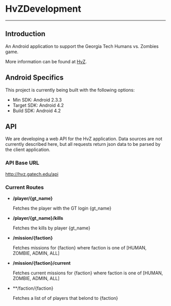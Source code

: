 HvZDevelopment
==============
- - -

Introduction
------------
An Android application to support the Georgia Tech Humans vs. Zombies game.

More information can be found at [HvZ](https://hvz.gatech.edu).

Android Specifics
-------------
This project is currently being built with the following options:

* Min SDK: Android 2.3.3
* Target SDK: Android 4.2
* Build SDK: Android 4.2

API
-------------
We are developing a web API for the HvZ application.
Data sources are not currently described here, but all requests return json data to be
parsed by the client application.

### API Base URL ###
http://hvz.gatech.edu/api

### Current Routes ###
* **/player/{gt_name}**

    Fetches the player with the GT login {gt_name}
    
* **/player/{gt_name}/kills**

    Fetches the kills by player {gt_name}

* **/mission/{faction}**

    Fetches missions for {faction} where faction is one of [HUMAN, ZOMBIE, ADMIN, ALL]

* **/mission/{faction}/current**

    Fetches current missions for {faction} where faction is one of [HUMAN, ZOMBIE, ADMIN, ALL]
    
* **/faction/{faction}


    Fetches a list of of players that belond to {faction}
